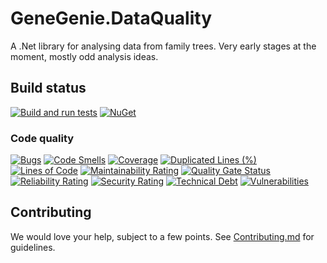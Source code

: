 # GeneGenie.DataQuality

A .Net library for analysing data from family trees. Very early stages at the moment, mostly odd analysis ideas.

## Build status
[![Build and run tests](https://github.com/TheGeneGenieProject/GeneGenie.DataQuality/actions/workflows/build-and-run-tests.yml/badge.svg)](https://github.com/TheGeneGenieProject/GeneGenie.DataQuality/actions/workflows/build-and-run-tests.yml)
[![NuGet](https://img.shields.io/nuget/v/GeneGenie.DataQuality.svg)](https://www.nuget.org/packages/GeneGenie.DataQuality) 

### Code quality
[![Bugs](https://sonarcloud.io/api/project_badges/measure?project=GeneGenie.DataQuality&metric=bugs)](https://sonarcloud.io/summary/new_code?id=GeneGenie.DataQuality)
[![Code Smells](https://sonarcloud.io/api/project_badges/measure?project=GeneGenie.DataQuality&metric=code_smells)](https://sonarcloud.io/summary/new_code?id=GeneGenie.DataQuality)
[![Coverage](https://sonarcloud.io/api/project_badges/measure?project=GeneGenie.DataQuality&metric=coverage)](https://sonarcloud.io/summary/new_code?id=GeneGenie.DataQuality)
[![Duplicated Lines (%)](https://sonarcloud.io/api/project_badges/measure?project=GeneGenie.DataQuality&metric=duplicated_lines_density)](https://sonarcloud.io/summary/new_code?id=GeneGenie.DataQuality)
[![Lines of Code](https://sonarcloud.io/api/project_badges/measure?project=GeneGenie.DataQuality&metric=ncloc)](https://sonarcloud.io/summary/new_code?id=GeneGenie.DataQuality)
[![Maintainability Rating](https://sonarcloud.io/api/project_badges/measure?project=GeneGenie.DataQuality&metric=sqale_rating)](https://sonarcloud.io/summary/new_code?id=GeneGenie.DataQuality)
[![Quality Gate Status](https://sonarcloud.io/api/project_badges/measure?project=GeneGenie.DataQuality&metric=alert_status)](https://sonarcloud.io/summary/new_code?id=GeneGenie.DataQuality)
[![Reliability Rating](https://sonarcloud.io/api/project_badges/measure?project=GeneGenie.DataQuality&metric=reliability_rating)](https://sonarcloud.io/summary/new_code?id=GeneGenie.DataQuality)
[![Security Rating](https://sonarcloud.io/api/project_badges/measure?project=GeneGenie.DataQuality&metric=security_rating)](https://sonarcloud.io/summary/new_code?id=GeneGenie.DataQuality)
[![Technical Debt](https://sonarcloud.io/api/project_badges/measure?project=GeneGenie.DataQuality&metric=sqale_index)](https://sonarcloud.io/summary/new_code?id=GeneGenie.DataQuality)
[![Vulnerabilities](https://sonarcloud.io/api/project_badges/measure?project=GeneGenie.DataQuality&metric=vulnerabilities)](https://sonarcloud.io/summary/new_code?id=GeneGenie.DataQuality)

## Contributing

We would love your help, subject to a few points. See [Contributing.md](Contributing.md) for guidelines.

